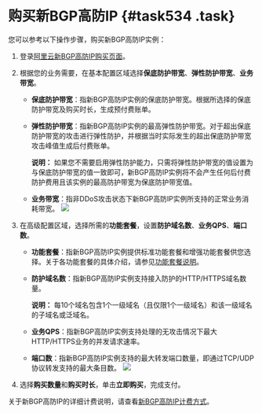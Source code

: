 # 购买新BGP高防IP {#task534 .task}

您可以参考以下操作步骤，购买新BGP高防IP实例：

1.  登录[阿里云新BGP高防IP购买页面](https://common-buy-intl.aliyun.com/?commodityCode=ddoscoo_intl#/buy)。
2.  根据您的业务需要，在基本配置区域选择**保底防护带宽**、**弹性防护带宽**、**业务带宽**。 

    -   **保底防护带宽**：指新BGP高防IP实例的保底防护带宽。根据所选择的保底防护带宽及购买时长，生成预付费账单。
    -   **弹性防护带宽**：指新BGP高防IP实例的最高弹性防护带宽。对于超出保底防护带宽的攻击进行弹性防护，并根据当时实际发生的超出保底防护带宽攻击峰值生成后付费账单。

        **说明：** 如果您不需要启用弹性防护能力，只需将弹性防护带宽的值设置为与保底防护带宽的值一致即可，新BGP高防IP实例将不会产生任何后付费防护费用且该实例的最高防护带宽为保底防护带宽值。

    -   **业务带宽**：指非DDoS攻击状态下新BGP高防IP实例所支持的正常业务消耗带宽。
    ![](http://static-aliyun-doc.oss-cn-hangzhou.aliyuncs.com/assets/img/79682/155964451036636_zh-CN.png)

3.  在高级配置区域，选择所需的**功能套餐**，设置**防护域名数**、**业务QPS**、**端口数**。 

    -   **功能套餐**：指新BGP高防IP实例提供标准功能套餐和增强功能套餐供您选择。关于各功能套餐的具体介绍，请参见[功能套餐说明](intl.zh-CN/新BGP高防IP/产品定价/功能套餐说明.md#)。
    -   **防护域名数**：指新BGP高防IP实例支持接入防护的HTTP/HTTPS域名数量。

        **说明：** 每10个域名包含1个一级域名（且仅限1个一级域名）和该一级域名的子域名或泛域名。

    -   **业务QPS**：指新BGP高防IP实例支持处理的无攻击情况下最大HTTP/HTTPS业务的并发请求速率。
    -   **端口数**：指新BGP高防IP实例支持的最大转发端口数量，即通过TCP/UDP协议转发支持的最大条目数。
    ![](http://static-aliyun-doc.oss-cn-hangzhou.aliyuncs.com/assets/img/79682/155964451048609_zh-CN.png)

4.  选择**购买数量**和**购买时长**，单击**立即购买**，完成支付。

关于新BGP高防IP的详细计费说明，请查看[新BGP高防IP计费方式](intl.zh-CN/新BGP高防IP/产品定价/新BGP高防IP计费方式.md#)。

